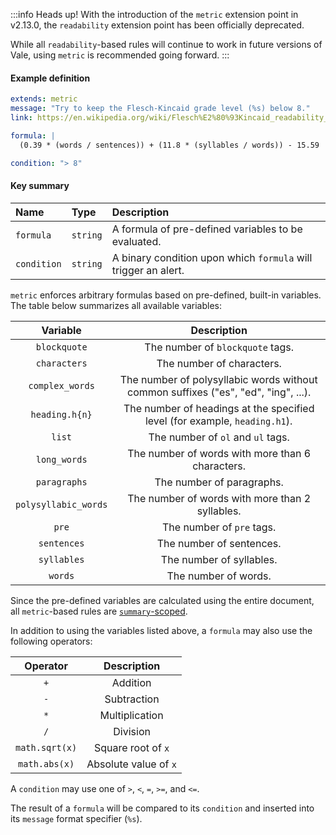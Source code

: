 :::info Heads up!
With the introduction of the `metric` extension point in v2.13.0, the
`readability` extension point has been officially deprecated.

While all `readability`-based rules will continue to work in future versions of
Vale, using `metric` is recommended going forward.
:::

#### Example definition

```yaml
extends: metric
message: "Try to keep the Flesch-Kincaid grade level (%s) below 8."
link: https://en.wikipedia.org/wiki/Flesch%E2%80%93Kincaid_readability_tests

formula: |
  (0.39 * (words / sentences)) + (11.8 * (syllables / words)) - 15.59

condition: "> 8"
```

#### Key summary

| Name        | Type     | Description                                                     |
| :---------- | :------- | :-------------------------------------------------------------- |
| `formula`   | `string` | A formula of pre-defined variables to be evaluated.             |
| `condition` | `string` | A binary condition upon which `formula` will trigger an alert. |

`metric` enforces arbitrary formulas based on pre-defined, built-in variables.
The table below summarizes all available variables:

|       Variable       |                                     Description                                    |
|:--------------------:|:----------------------------------------------------------------------------------:|
| `blockquote`         | The number of `blockquote` tags.                                                   |
| `characters`         | The number of characters.                                                          |
| `complex_words`      | The number of polysyllabic words without common suffixes ("es", "ed", "ing", ...). |
| `heading.h{n}`       | The number of headings at the specified level (for example, `heading.h1`).         |
| `list`               | The number of `ol` and `ul` tags.                                                  |
| `long_words`         | The number of words with more than 6 characters.                                   |
| `paragraphs`         | The number of paragraphs.                                                          |
| `polysyllabic_words` | The number of words with more than 2 syllables.                                    |
| `pre`                | The number of `pre` tags.                                                          |
| `sentences`          | The number of sentences.                                                           |
| `syllables`          | The number of syllables.                                                           |
| `words`              | The number of words.                                                               |

Since the pre-defined variables are calculated using the entire document, all
`metric`-based rules are [`summary`-scoped][1].

In addition to using the variables listed above, a `formula` may also use the
following operators:

|    Operator    |      Description      |
|:--------------:|:---------------------:|
| `+`            | Addition              |
| `-`            | Subtraction           |
| `*`            | Multiplication        |
| `/`            | Division              |
| `math.sqrt(x)` | Square root of `x`    |
| `math.abs(x)`  | Absolute value of `x` |

A `condition` may use one of `>`, `<`, `=`, `>=`, and `<=`.

The result of a `formula` will be compared to its `condition` and inserted
into its `message` format specifier (`%s`).

[1]: https://docs.errata.ai/vale/scoping
